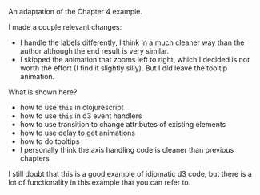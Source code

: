An adaptation of the Chapter 4 example.

I made a couple relevant changes:
 - I handle the labels differently, I think in a
   much cleaner way than the author although the
   end result is very similar.
 - I skipped the animation that zooms left to right,
   which I decided is not worth the effort (I find it
   slightly silly). But I did leave the tooltip
   animation.

What is shown here?
 - how to use `this` in clojurescript
 - how to use `this` in d3 event handlers
 - how to use transition to change attributes of
   existing elements
 - how to use delay to get animations
 - how to do tooltips
 - I personally think the axis handling code
   is cleaner than previous chapters

I still doubt that this is a good example of
idiomatic d3 code, but there is a lot of functionality
in this example that you can refer to.
